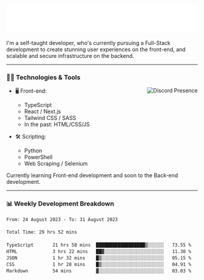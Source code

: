<img src="assets/wave.svg" alt=":wave:" />

I'm a self-taught developer, who's currently pursuing a Full-Stack development to create stunning user experiences on the front-end, and scalable and secure infrastructure on the backend.

---

### 🧑‍💻 Technologies & Tools

<a href="https://discord.com/users/414304208649453568" target="_blank" rel="nofollow">
   <img src="https://lanyard-profile-readme.vercel.app/api/414304208649453568?idleMessage=Probably%20doing%20something%20else..." alt="Discord Presence" align="right">
</a>

- 🖥️ Front-end:

  - TypeScript
  - React / Next.js
  - Tailwind CSS / SASS
  - In the past: HTML/CSS/JS

- 🛠 Scripting:

  - Python
  - PowerShell
  - Web Scraping / Selenium

Currently learning Front-end development and soon to the Back-end development.

---

### 📊 Weekly Development Breakdown

<!-- ![ccrsxx's GitHub Stats](https://github-readme-stats.vercel.app/api?username=ccrsxx&count_private=true&theme=tokyonight) -->
<!-- ![ccrsxx's Top Langs](https://github-readme-stats.vercel.app/api/top-langs/?username=ccrsxx&hide=lua,java,html&theme=tokyonight) -->

<!--START_SECTION:waka-->

```txt
From: 24 August 2023 - To: 31 August 2023

Total Time: 29 hrs 52 mins

TypeScript       21 hrs 58 mins  ██████████████████▒░░░░░░   73.55 %
HTML             3 hrs 22 mins   ██▓░░░░░░░░░░░░░░░░░░░░░░   11.30 %
JSON             1 hr 32 mins    █▒░░░░░░░░░░░░░░░░░░░░░░░   05.15 %
CSS              1 hr 28 mins    █▒░░░░░░░░░░░░░░░░░░░░░░░   04.91 %
Markdown         54 mins         ▓░░░░░░░░░░░░░░░░░░░░░░░░   03.03 %
```

<!--END_SECTION:waka-->
